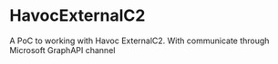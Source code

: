 # HavocExternalC2
A PoC to working with Havoc ExternalC2. With communicate through Microsoft GraphAPI channel
